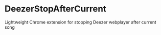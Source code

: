 # DeezerStopAfterCurrent
Lightweight Chrome extension for stopping Deezer webplayer after current song
